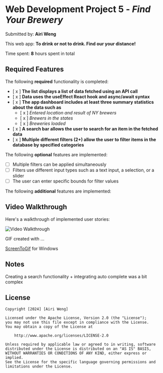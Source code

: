 # Web Development Project 5 - _Find Your Brewery_

Submitted by: **Airi Weng**

This web app: **To drink or not to drink. Find our your distance!**

Time spent: **8** hours spent in total

## Required Features

The following **required** functionality is completed:

- [ x ] **The list displays a list of data fetched using an API call**
- [ x ] **Data uses the useEffect React hook and async/await syntax**
- [ x ] **The app dashboard includes at least three summary statistics about the data such as**
  - [ x ] _Entered location and result of NY brewers_
  - [ x ] _Brewers in the states_
  - [ x ] _Breweries loaded_
- [ x ] **A search bar allows the user to search for an item in the fetched data**
- [ x ] **Multiple different filters (2+) allow the user to filter items in the database by specified categories**

The following **optional** features are implemented:

- [ ] Multiple filters can be applied simultaneously
- [ ] Filters use different input types such as a text input, a selection, or a slider
- [ ] The user can enter specific bounds for filter values

The following **additional** features are implemented:

## Video Walkthrough

Here's a walkthrough of implemented user stories:

<img src='./src/assets/brew.gif' title='Video Walkthrough' width='' alt='Video Walkthrough' />

<!-- Replace this with whatever GIF tool you used! -->

GIF created with ...

[ScreenToGif](https://www.screentogif.com/) for Windows

## Notes

Creating a search functionality + integrating auto complete was a bit complex

## License

    Copyright [2024] [Airi Weng]

    Licensed under the Apache License, Version 2.0 (the "License");
    you may not use this file except in compliance with the License.
    You may obtain a copy of the License at

        http://www.apache.org/licenses/LICENSE-2.0

    Unless required by applicable law or agreed to in writing, software
    distributed under the License is distributed on an "AS IS" BASIS,
    WITHOUT WARRANTIES OR CONDITIONS OF ANY KIND, either express or implied.
    See the License for the specific language governing permissions and
    limitations under the License.
